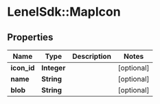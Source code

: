 # LenelSdk::MapIcon

## Properties
Name | Type | Description | Notes
------------ | ------------- | ------------- | -------------
**icon_id** | **Integer** |  | [optional] 
**name** | **String** |  | [optional] 
**blob** | **String** |  | [optional] 

